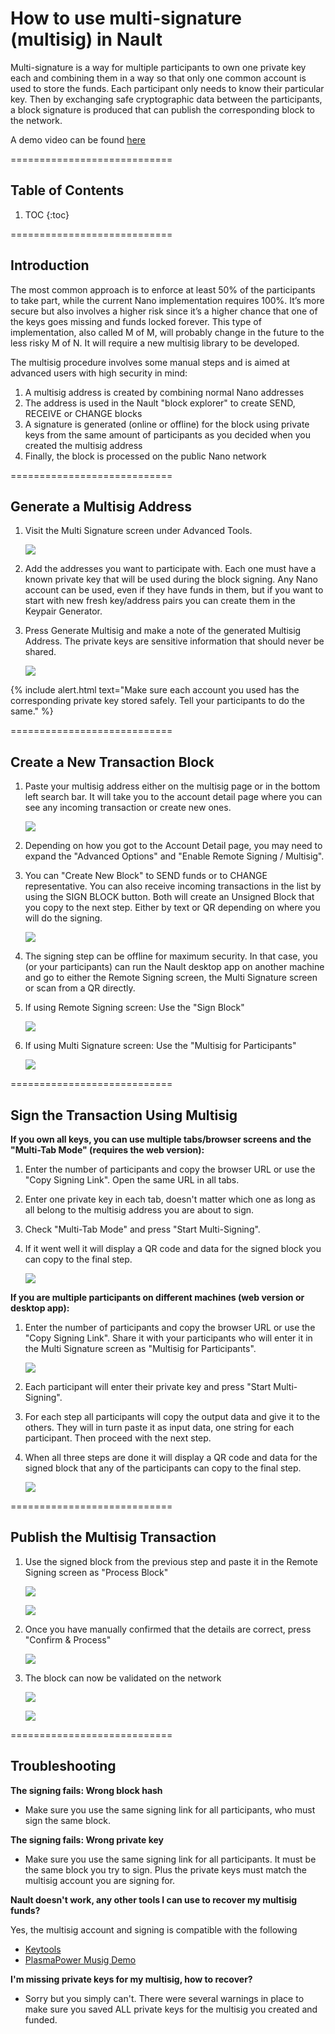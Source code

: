 # How to use multi-signature (multisig)  in Nault

Multi-signature is a way for multiple participants to own one private key each and combining them in a way so that only one common account is used to store the funds. Each participant only needs to know their particular key. Then by exchanging safe cryptographic data between the participants, a block signature is produced that can publish the corresponding block to the network.

A demo video can be found [here](https://youtu.be/cSfeQKP4PJE)

============================
## Table of Contents

1. TOC
{:toc}

============================
## Introduction

The most common approach is to enforce at least 50% of the participants to take part, while the current Nano implementation requires 100%. It’s more secure but also involves a higher risk since it’s a higher chance that one of the keys goes missing and funds locked forever. This type of implementation, also called M of M, will probably change in the future to the less risky M of N. It will require a new multisig library to be developed.

The multisig procedure involves some manual steps and is aimed at advanced users with high security in mind:

1. A multisig address is created by combining normal Nano addresses
2. The address is used in the Nault "block explorer" to create SEND, RECEIVE or CHANGE blocks
3. A signature is generated (online or offline) for the block using private keys from the same amount of participants as you decided when you created the multisig address
4. Finally, the block is processed on the public Nano network

============================
## Generate a Multisig Address

1. Visit the Multi Signature screen under Advanced Tools.

    ![](/images/multisig-multisig_menu.png)

2. Add the addresses you want to participate with. Each one must have a known private key that will be used during the block signing. Any Nano account can be used, even if they have funds in them, but if you want to start with new fresh key/address pairs you can create them in the Keypair Generator.
3. Press Generate Multisig and make a note of the generated Multisig Address. The private keys are sensitive information that should never be shared.

    ![](/images/multisig-generate.gif)

{% include alert.html text="Make sure each account you used has the corresponding private key stored safely. Tell your participants to do the same." %}

============================
## Create a New Transaction Block

1. Paste your multisig address either on the multisig page or in the bottom left search bar. It will take you to the account detail page where you can see any incoming transaction or create new ones.

    ![](/images/multisig-account_details.png)

2. Depending on how you got to the Account Detail page, you may need to expand the "Advanced Options" and "Enable Remote Signing / Multisig".
3. You can "Create New Block" to SEND funds or to CHANGE representative. You can also receive incoming transactions in the list by using the SIGN BLOCK button. Both will create an Unsigned Block that you copy to the next step. Either by text or QR depending on where you will do the signing.

    ![](/images/multisig-create_block.gif)

4. The signing step can be offline for maximum security. In that case, you (or your participants) can run the Nault desktop app on another machine and go to either the Remote Signing screen, the Multi Signature screen or scan from a QR directly.

5. If using Remote Signing screen: Use the "Sign Block"

    ![](/images/multisig-unsigned1.png)

5. If using Multi Signature screen: Use the "Multisig for Participants"

    ![](/images/multisig-unsigned2.png)

============================
## Sign the Transaction Using Multisig

**If you own all keys, you can use multiple tabs/browser screens and the "Multi-Tab Mode" (requires the web version):**

1. Enter the number of participants and copy the browser URL or use the "Copy Signing Link". Open the same URL in all tabs.
2. Enter one private key in each tab, doesn't matter which one as long as all belong to the multisig address you are about to sign.
3. Check "Multi-Tab Mode" and press "Start Multi-Signing".
4. If it went well it will display a QR code and data for the signed block you can copy to the final step.

    ![](/images/multisig-multi-tab-signing.gif)

**If you are multiple participants on different machines (web version or desktop app):**

1. Enter the number of participants and copy the browser URL or use the "Copy Signing Link". Share it with your participants who will enter it in the Multi Signature screen as "Multisig for Participants".

    ![](/images/multisig-unsigned2.png)

2. Each participant will enter their private key and press "Start Multi-Signing".
3. For each step all participants will copy the output data and give it to the others. They will in turn paste it as input data, one string for each participant. Then proceed with the next step.
4. When all three steps are done it will display a QR code and data for the signed block that any of the participants can copy to the final step.

    ![](/images/multisig-co-signing.gif)

============================
## Publish the Multisig Transaction

1. Use the signed block from the previous step and paste it in the Remote Signing screen as "Process Block"

    ![](/images/multisig-signed_block.png)

    ![](/images/multisig-signed_block2.png)

2. Once you have manually confirmed that the details are correct, press "Confirm & Process"

    ![](/images/multisig-process_block.png)

3. The block can now be validated on the network

    ![](/images/multisig-successful.png)

    ![](/images/multisig-successful2.png)

============================

## Troubleshooting

**The signing fails: Wrong block hash**

* Make sure you use the same signing link for all participants, who must sign the same block.

**The signing fails: Wrong private key**

* Make sure you use the same signing link for all participants. It must be the same block you try to sign. Plus the private keys must match the multisig account you are signing for.

**Nault doesn't work, any other tools I can use to recover my multisig funds?**

Yes, the multisig account and signing is compatible with the following

* [Keytools](https://tools.nanos.cc/?tool=multisig)
* [PlasmaPower Musig Demo](https://plasmapower.github.io/musig-nano/)

**I'm missing private keys for my multisig, how to recover?**

* Sorry but you simply can't. There were several warnings in place to make sure you saved ALL private keys for the multisig you created and funded.